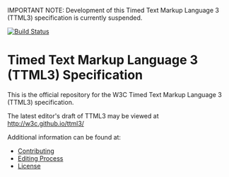 IMPORTANT NOTE: Development of this Timed Text Markup Language 3 (TTML3) 
specification is currently suspended. 

[![Build Status](https://travis-ci.org/w3c/ttml3.svg?branch=main)](https://travis-ci.org/w3c/ttml3)

# Timed Text Markup Language 3 (TTML3) Specification

This is the official repository for the W3C Timed Text Markup Language 3 (TTML3) specification.

The latest editor's draft of TTML3 may be viewed at http://w3c.github.io/ttml3/

Additional information can be found at:

* [Contributing](CONTRIBUTING.md)
* [Editing Process](EDITING.md)
* [License](LICENSE.md)
